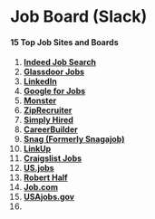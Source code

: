 # Job Board (Slack)







&#x20;

#### **15 Top Job Sites and Boards**

&#x20;

1. [**Indeed Job Search**](https://zety.com/blog/best-job-search-sites#indeed)
2. [**Glassdoor Jobs**](https://zety.com/blog/best-job-search-sites#glassdoor)
3. [**LinkedIn**](https://zety.com/blog/best-job-search-sites#linkedin)
4. [**Google for Jobs**](https://zety.com/blog/best-job-search-sites#google-for-jobs)
5. [**Monster**](https://zety.com/blog/best-job-search-sites#monster)
6. [**ZipRecruiter**](https://zety.com/blog/best-job-search-sites#ziprecruiter)
7. [**Simply Hired**](https://zety.com/blog/best-job-search-sites#simplyhired)
8. [**CareerBuilder**](https://zety.com/blog/best-job-search-sites#careerbuilder)
9. [**Snag (Formerly Snagajob)**](https://zety.com/blog/best-job-search-sites#snag)
10. [**LinkUp**](https://zety.com/blog/best-job-search-sites#linkup)
11. [**Craigslist Jobs**](https://zety.com/blog/best-job-search-sites#craigslist)
12. [**US.jobs**](https://zety.com/blog/best-job-search-sites#us-jobs)
13. [**Robert Half**](https://zety.com/blog/best-job-search-sites#robert-half)
14. [**Job.com**](https://zety.com/blog/best-job-search-sites#job-com)
15. [**USAjobs.gov**](https://zety.com/blog/best-job-search-sites#usa-jobs-gov)
16.
